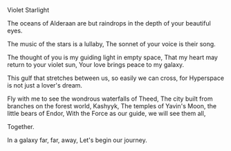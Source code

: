Violet Starlight

The oceans of Alderaan are but raindrops
in the depth of your beautiful eyes.

The music of the stars is a lullaby,
The sonnet of your voice is their song.

The thought of you is my guiding light in empty space,
That my heart may return to your violet sun,
Your love brings peace to my galaxy.

This gulf that stretches between us, so easily we can cross,
for Hyperspace is not just a lover's dream.

Fly with me to see the wondrous waterfalls of Theed,
The city built from branches on the forest world, Kashyyk,
The temples of Yavin's Moon, the little bears of Endor,
With the Force as our guide, we will see them all,

Together.

In a galaxy far, far, away,
Let's begin our journey.
